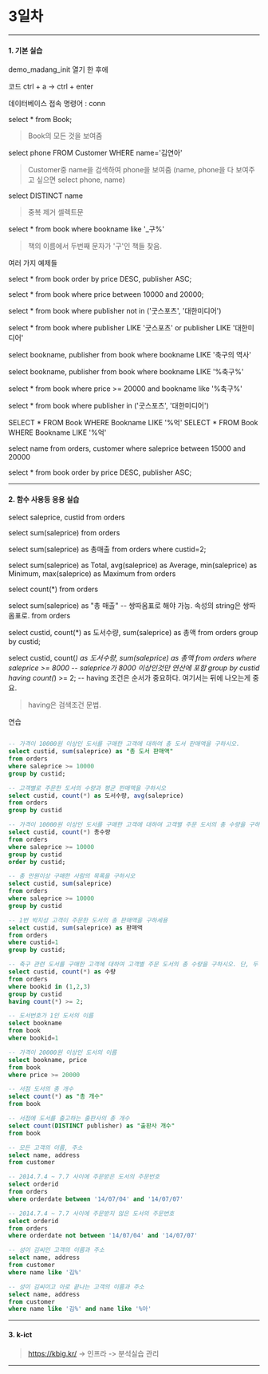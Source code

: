 # 3일차 


-----------------------


#### **1. 기본 실습**


demo_madang_init 열기 한 후에

코드 ctrl + a -> ctrl + enter


데이터베이스 접속 명령어 : conn

select *
from Book;
> Book의 모든 것을 보여줌

select phone
FROM Customer
WHERE name='김연아'
> Customer중 name을 검색하여 phone을 보여줌 (name, phone을 다 보여주고 싶으면 select phone, name)

select DISTINCT name 
>중복 제거 셀렉트문

select *
from book
where bookname like '_구%'
> 책의 이름에서 두번째 문자가 '구'인 책들 찾음.


여러 가지 예제들

select *
from book
order by price DESC, publisher ASC;

select *
from book
where price between 10000 and 20000;

select *
from book
where publisher not in ('굿스포츠', '대한미디어')

select *
from book
where publisher LIKE '굿스포츠' or publisher LIKE '대한미디어'

select bookname, publisher
from book
where bookname LIKE '축구의 역사'

select bookname, publisher
from book
where bookname LIKE '%축구%'

select *
from book
where price >= 20000 and bookname like '%축구%'

select *
from book
where publisher in ('굿스포츠', '대한미디어')

SELECT * 
FROM Book
WHERE Bookname LIKE '%억'
SELECT * 
FROM Book
WHERE Bookname LIKE '%억'

select name
from orders, customer
where saleprice between 15000 and 20000

select *
from book
order by price DESC, publisher ASC;


-----------------------


#### **2. 함수 사용등 응용 실습**



select saleprice, custid
from orders

select sum(saleprice)
from orders

select sum(saleprice) as 총매출
from orders
where custid=2;

select sum(saleprice) as Total,
        avg(saleprice) as Average,
        min(saleprice) as Minimum,
        max(saleprice) as Maximum
from orders

select count(*)
from orders

select sum(saleprice) as "총 매출" -- 쌍따옴표로 해야 가능. 속성의 string은 쌍따옴표로.
from orders

select custid, count(*) as 도서수량, sum(saleprice) as 총액
from orders
group by custid;

select custid, count(*) as 도서수량, sum(saleprice) as 총액
from orders
where saleprice >= 8000 -- saleprice가 8000 이상인것만 연산에 포함
group by custid
having count(*) >= 2; -- having 조건은 순서가 중요하다. 여기서는 뒤에 나오는게 중요.
> having은 검색조건 문법.



연습

```sql

-- 가격이 10000원 이상인 도서를 구매한 고객에 대하여 총 도서 판매액을 구하시오.
select custid, sum(saleprice) as "총 도서 판매액"
from orders
where saleprice >= 10000
group by custid;

-- 고객별로 주문한 도서의 수량과 평균 판매액을 구하시오
select custid, count(*) as 도서수량, avg(saleprice)
from orders
group by custid

-- 가격이 10000원 이상인 도서를 구매한 고객에 대하여 고객별 주문 도서의 총 수량을 구하시오. 단, 고객ID를 기준으로 정렬하시오.
select custid, count(*) 총수량
from orders
where saleprice >= 10000
group by custid
order by custid;

-- 총 만원이상 구매한 사람의 목록을 구하시오
select custid, sum(saleprice)
from orders
where saleprice >= 10000
group by custid

-- 1번 박지성 고객이 주문한 도서의 총 판매액을 구하세용
select custid, sum(saleprice) as 판매액
from orders
where custid=1
group by custid;

-- 축구 관련 도서를 구매한 고객에 대하여 고객별 주문 도서의 총 수량을 구하시오. 단, 두 권 이상 구매한 고객만 구하시오
select custid, count(*) as 수량
from orders
where bookid in (1,2,3)
group by custid
having count(*) >= 2;

-- 도서번호가 1인 도서의 이름
select bookname
from book
where bookid=1

-- 가격이 20000원 이상인 도서의 이름
select bookname, price
from book
where price >= 20000

-- 서점 도서의 총 개수
select count(*) as "총 개수"
from book

-- 서점에 도서를 출고하는 출판사의 총 개수
select count(DISTINCT publisher) as "출판사 개수"
from book

-- 모든 고객의 이름, 주소
select name, address
from customer

-- 2014.7.4 ~ 7.7 사이에 주문받은 도서의 주문번호
select orderid
from orders
where orderdate between '14/07/04' and '14/07/07'

-- 2014.7.4 ~ 7.7 사이에 주문받지 않은 도서의 주문번호
select orderid
from orders
where orderdate not between '14/07/04' and '14/07/07'

-- 성이 김씨인 고객의 이름과 주소
select name, address
from customer
where name like '김%'

-- 성이 김씨이고 아로 끝나는 고객의 이름과 주소
select name, address
from customer
where name like '김%' and name like '%아'

```

-----------------------

#### **3. k-ict**
>https://kbig.kr/ -> 인프라 -> 분석실습 관리

-----------------------